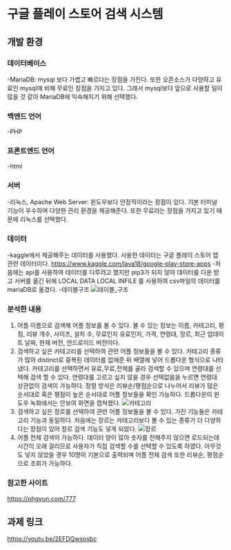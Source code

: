 # 구글 플레이 스토어 검색 시스템
## 개발 환경
### 데이터베이스 
-MariaDB: mysql 보다 가볍고 빠르다는 장점을 가진다. 또한 오픈소스가 다양하고 유료인 mysql에 비해 무료인 장점을 가지고 있다. 그래서 mysql보다 앞으로 사용할 일이 많을 것 같아 MariaDB에 익숙해지기 위해 선택했다.

### 백엔드 언어
-PHP 

### 프론트엔드 언어
-html

### 서버
-리눅스, Apache Web Server: 윈도우보다 안정적이라는 장점이 있다. 기본 터미널 기능이 우수하며 다양한 관리 환경을 제공해준다. 또한 무료라는 장점을 가지고 있기 때문에 리눅스를 선택했다.

### 데이터
-kaggle에서 제공해주는 데이터를 사용했다. 사용한 데이터는 구글 플레이 스토어 앱 관련 데이터이다.
<https://www.kaggle.com/lava18/google-play-store-apps>
-처음에는 api를 사용하여 데이터를 다루려고 했지만 pip3가 되지 않아 데이터를 다운 받고 서버를 옮긴 뒤에 LOCAL DATA LOCAL INFILE 를 사용하여 csv파일의 데이터를 mariaDB로 옮겼다. 
-테이블구조 
![테이블_구조](https://user-images.githubusercontent.com/46561481/97857552-44d7b880-1d41-11eb-8ecc-bd028724e8d4.png)

### 분석한 내용
1. 어플 이름으로 검색해 어플 정보를 볼 수 있다. 볼 수 있는 정보는 이름, 카테고리, 평점, 리뷰 개수, 사이즈, 설치 수, 무료인지 유료인지, 가격, 연령대, 장르, 최근 업데이트 날짜, 현재 버전, 안드로이드 버전이다.
2. 검색하고 싶은 카테고리를 선택하여 관련 어플 정보들을 볼 수 있다. 카테고리 종류가 많아 distinct로 중복된 데이터를 없애준 뒤 배열에 넣어 드롭다운 형식으로 나타냈다. 카테고리를 선택하면서 유료,무료,전체를 골라 검색할 수 있으며 연령대를 선택해 검색 할 수 있다. 연령대를 고르고 싶지 않을 경우 선택없음을 누르면 연령대 상관없이 검색이 가능하다. 정렬 방식은 리뷰순/평점순으로 나누어서 리뷰가 많은 순서대로 혹은 평점이 높은 순서대로 어플 정보들을 확인 가능하다. 드롭다운이 윈도우 녹화에서는 안보여 화면을 캡쳐했다.
![카테고리](https://user-images.githubusercontent.com/46561481/97857852-ab5cd680-1d41-11eb-9792-3b37d895a198.png)
3. 검색하고 싶은 장르를 선택하여 관련 어플 정보들을 볼 수 있다. 가진 기능들은 카테고리 기능과 동일하다. 처음에는 장르는 카테고리보다 볼 수 있는 종류가 더 다양하다는 장점이 있어 장르 검색 기능도 넣게 되었다.
![장르](https://user-images.githubusercontent.com/46561481/97857840-a6982280-1d41-11eb-98ad-182b3cc82f56.png)
4. 어플 전체 검색이 가능하다. 데이터 양이 많아 숫자를 전해주지 않으면 로드되는데 시간이 오래 걸리므로 사용자가 직접 검색할 수를 선택할 수 있도록 하였다. 아무것도 넣지 않았을 경우 10명이 기본으로 출력되며 어플 전체 검색 또한 리뷰순, 평점순으로 조회가 가능하다. 

### 참고한 사이트
<https://ohgyun.com/777>


## 과제 링크
<https://youtu.be/2EFDQwsosbc>
     
      
      
